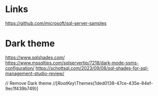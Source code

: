 # Links
https://github.com/microsoft/sql-server-samples

# Dark theme
https://www.sqlshades.com/
https://www.mssqltips.com/sqlservertip/7218/dark-mode-ssms-configuration/
https://schottsql.com/2023/09/08/sql-shades-for-sql-management-studio-review/

// Remove Dark theme
//[$RootKey$\Themes\{1ded0138-47ce-435e-84ef-9ec1f439b749}]